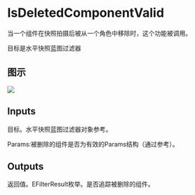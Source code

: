 # IsDeletedComponentValid

当一个组件在快照拍摄后被从一个角色中移除时，这个功能被调用。

目标是水平快照蓝图过滤器

## 图示

![]($-20221218-19422146.png)

## Inputs

目标。水平快照蓝图过滤器对象参考。

Params:被删除的组件是否为有效的Params结构（通过参考）。  

## Outputs

返回值。EFilterResult枚举。是否追踪被删除的组件。
